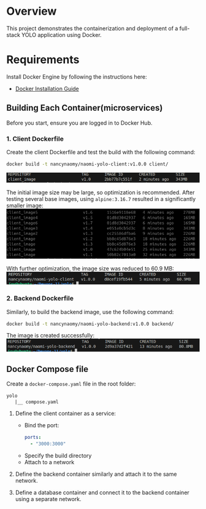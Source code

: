 
# Overview
This project demonstrates the containerization and deployment of a full-stack YOLO application using Docker.



# Requirements
Install Docker Engine by following the instructions here:
- [Docker Installation Guide](https://docs.docker.com/engine/install/)



## Building Each Container(microservices)
Before you start, ensure you are logged in to Docker Hub.

### 1. Client Dockerfile
Create the client Dockerfile and test the build with the following command:
```bash
docker build -t nancynaomy/naomi-yolo-client:v1.0.0 client/
```
![Client Build Output](image-1.png)

The initial image size may be large, so optimization is recommended. After testing several base images, using `alpine:3.16.7` resulted in a significantly smaller image:
![Optimized Image Output](image-2.png)

With further optimization, the image size was reduced to 60.9 MB:
![Final Optimized Image](image-3.png)

### 2. Backend Dockerfile

Similarly, to build the backend image, use the following command:
```bash
docker build -t nancynaomy/naomi-yolo-backend:v1.0.0 backend/
```
The image is created successfully:
![Backend Build Output](image-4.png)


## Docker Compose file

Create a `docker-compose.yaml` file in the root folder:

```
yolo
   |__ compose.yaml
```

1. Define the client container as a service:
   - Bind the port:
     ```yaml
     ports:
       - "3000:3000"
     ```
   - Specify the build directory
   - Attach to a network

2. Define the backend container similarly and attach it to the same network.
3. Define a database container and connect it to the backend container using a separate network.
